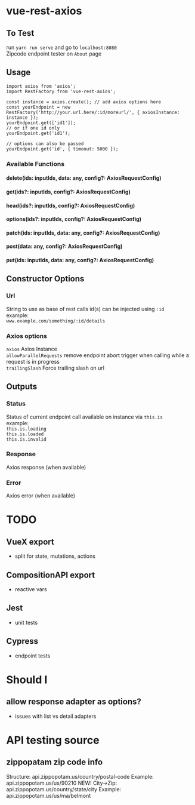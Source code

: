 # vue-rest-axios

## To Test
run `yarn run serve` and go to `localhost:8080`  
Zipcode endpoint tester on `About` page

## Usage
```
import axios from 'axios';
import RestFactory from 'vue-rest-axios';

const instance = axios.create(); // add axios options here
const yourEndpoint = new RestFactory('http://your.url.here/:id/moreurl/', { axiosInstance: instance });
yourEndpoint.get(['id1']);
// or if one id only
yourEndpoint.get('id1');

// options can also be passed
yourEndpoint.get('id', { timeout: 5000 });
```

### Available Functions
  #### delete(ids: inputIds, data: any, config?: AxiosRequestConfig)

  #### get(ids?: inputIds, config?: AxiosRequestConfig)

  #### head(ids?: inputIds, config?: AxiosRequestConfig)

  #### options(ids?: inputIds, config?: AxiosRequestConfig)

  #### patch(ids: inputIds, data: any, config?: AxiosRequestConfig)

  #### post(data: any, config?: AxiosRequestConfig)

  #### put(ids: inputIds, data: any, config?: AxiosRequestConfig)

## Constructor Options
### Url
String to use as base of rest calls
id(s) can be injected using `:id`  
example:  
`www.example.com/something/:id/details`  

### Axios options
`axios` Axios Instance  
`allowParallelRequests` remove endpoint abort trigger when calling while a request is in progress  
`trailingSlash` Force trailing slash on url  

## Outputs
### Status
Status of current endpoint call available on instance via `this.is`  
example:  
`this.is.loading`  
`this.is.loaded`  
`this.is.invalid`  

### Response
Axios response (when available)

### Error
Axios error (when available)



# TODO
## VueX export
- split for state, mutations, actions
## CompositionAPI export
- reactive vars
## Jest
- unit tests
## Cypress
- endpoint tests

# Should I
## allow response adapter as options?
- issues with list vs detail adapters


# API testing source
## zippopatam zip code info
Structure: api.zippopotam.us/country/postal-code
Example: api.zippopotam.us/us/90210
NEW! City->Zip: api.zippopotam.us/country/state/city
Example: api.zippopotam.us/us/ma/belmont
